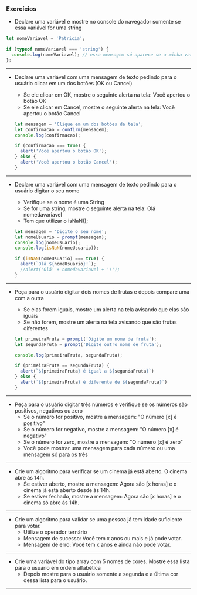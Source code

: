 ### Exercícios

* Declare uma variável e mostre no console do navegador somente se essa variável for uma string

```js
let nomeVariavel = 'Patricia';

if (typeof nomeVariavel === 'string') {
  console.log(nomeVariavel); // essa mensagem só aparece se a minha variável for do tipo string
};
```

***

* Declare uma variável com uma mensagem de texto pedindo para o usuário clicar em um dos botões (OK ou Cancel)
  - Se ele clicar em OK, mostre o seguinte alerta na tela: Você apertou o botão OK
  - Se ele clicar em Cancel, mostre o seguinte alerta na tela: Você apertou o botão Cancel

  ```js
  let mensagem = 'Clique em um dos botões da tela';
  let confirmacao = confirm(mensagem);
  console.log(confirmacao);

  if (confirmacao === true) {
    alert('Você apertou o botão OK');
  } else {
    alert('Você apertou o botão Cancel');
  }
  ```

***

* Declare uma variável com uma mensagem de texto pedindo para o usuário digitar o seu nome
  - Verifique se o nome é uma String
  - Se for uma string, mostre o seguinte alerta na tela: Olá nomedavariavel

  * Tem que utilizar o isNaN();

  ```js
  let mensagem = 'Digite o seu nome';
  let nomeUsuario = prompt(mensagem);
  console.log(nomeUsuario);
  console.log(isNaN(nomeUsuario));

  if (isNaN(nomeUsuario) === true) {
    alert(`Olá ${nomeUsuario}!`);
    //alert('Olá' + nomedavariavel + '!');
  }
  ```

***

* Peça para o usuário digitar dois nomes de frutas e depois compare uma com a outra
  - Se elas forem iguais, mostre um alerta na tela avisando que elas são iguais
  - Se não forem, mostre um alerta na tela avisando que são frutas diferentes

  ```js
  let primeiraFruta = prompt('Digite um nome de fruta');
  let segundaFruta = prompt('Digite outro nome de fruta');

  console.log(primeiraFruta, segundaFruta);

  if (primeiraFruta == segundaFruta) {
    alert(`${primeiraFruta} é igual a ${segundaFruta}`)
  } else {
    alert(`${primeiraFruta} é diferente de ${segundaFruta}`)
  }
  ```

***

* Peça para o usuário digitar três números e verifique se os números são positivos, negativos ou zero
  - Se o número for positivo, mostre a mensagem: "O número [x] é positivo"
  - Se o número for negativo, mostre a mensagem: "O número [x] é negativo"
  - Se o número for zero, mostre a mensagem: "O número [x] é zero"
  - Você pode mostrar uma mensagem para cada número ou uma mensagem só para os três

***

* Crie um algoritmo para verificar se um cinema já está aberto. O cinema abre às 14h.
  - Se estiver aberto, mostre a mensagem: Agora são [x horas] e o cinema já está aberto desde às 14h.
  - Se estiver fechado, mostre a mensagem: Agora são [x horas] e o cinema só abre às 14h.

***

* Crie um algoritmo para validar se uma pessoa já tem idade suficiente para votar.
  - Utilize o operador ternário
  - Mensagem de sucesso: Você tem x anos ou mais e já pode votar.
  - Mensagem de erro: Você tem x anos e ainda não pode votar.


***

* Crie uma variável do tipo array com 5 nomes de cores. Mostre essa lista para o usuário em ordem alfabética
  - Depois mostre para o usuário somente a segunda e a última cor dessa lista para o usuário. 

***
